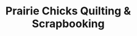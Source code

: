 ---
title: "Prairie Chicks Quilting & Scrapbooking"
url: /warman/prairie-chicks-quilting-und-scrapbooking/
shop: Allgemein
---